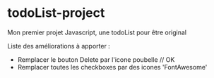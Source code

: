 # todoList-project
Mon premier projet Javascript, une todoList pour être original

Liste des améliorations à apporter :

- Remplacer le bouton Delete par l'icone poubelle // OK
- Remplacer toutes les checkboxes par des icones 'FontAwesome'
